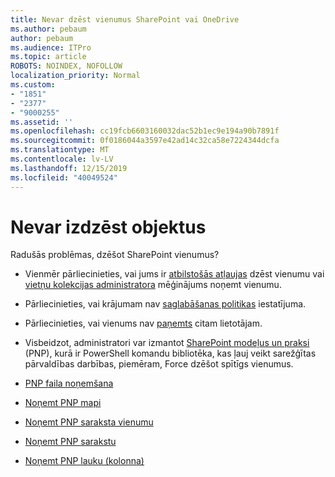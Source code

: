 ```yaml
---
title: Nevar dzēst vienumus SharePoint vai OneDrive
ms.author: pebaum
author: pebaum
ms.audience: ITPro
ms.topic: article
ROBOTS: NOINDEX, NOFOLLOW
localization_priority: Normal
ms.custom:
- "1851"
- "2377"
- "9000255"
ms.assetid: ''
ms.openlocfilehash: cc19fcb6603160032dac52b1ec9e194a90b7891f
ms.sourcegitcommit: 0f0186044a3597e42ad14c32ca58e7224344dcfa
ms.translationtype: MT
ms.contentlocale: lv-LV
ms.lasthandoff: 12/15/2019
ms.locfileid: "40049524"
---
```

# <a name="unable-to-delete-items"></a>Nevar izdzēst objektus

Radušās problēmas, dzēšot SharePoint vienumus?

- Vienmēr pārliecinieties, vai jums ir [atbilstošās atļaujas](https://docs.microsoft.com/sharepoint/default-sharepoint-groups) dzēst vienumu vai [vietņu kolekcijas administratora](https://docs.microsoft.com/sharepoint/customize-sharepoint-site-permissions#add-change-or-remove-a-site-collection-administrator) mēģinājums noņemt vienumu.

- Pārliecinieties, vai krājumam nav [saglabāšanas politikas](https://docs.microsoft.com/office365/securitycompliance/retention-policies) iestatījuma.

- Pārliecinieties, vai vienums nav [paņemts](https://support.office.com/article/check-out-check-in-or-discard-changes-to-files-in-a-library-7e2c12a9-a874-4393-9511-1378a700f6de) citam lietotājam.

- Visbeidzot, administratori var izmantot [SharePoint modeļus un praksi](https://docs.microsoft.com/powershell/sharepoint/sharepoint-pnp/sharepoint-pnp-cmdlets?view=sharepoint-ps#installation) (PNP), kurā ir PowerShell komandu bibliotēka, kas ļauj veikt sarežģītas pārvaldības darbības, piemēram, Force dzēšot spītīgs vienumus.
- [PNP faila noņemšana](https://docs.microsoft.com/powershell/module/sharepoint-pnp/remove-pnpfile?view=sharepoint-ps)
- [Noņemt PNP mapi](https://docs.microsoft.com/powershell/module/sharepoint-pnp/remove-pnpfolder?view=sharepoint-ps)
- [Noņemt PNP saraksta vienumu](https://docs.microsoft.com/powershell/module/sharepoint-pnp/remove-pnplistitem?view=sharepoint-ps)
- [Noņemt PNP sarakstu](https://docs.microsoft.com/powershell/module/sharepoint-pnp/remove-pnplist?view=sharepoint-ps)
- [Noņemt PNP lauku (kolonna)](https://docs.microsoft.com/powershell/module/sharepoint-pnp/remove-pnpfield?view=sharepoint-ps)
